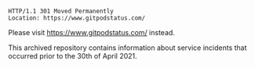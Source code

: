```
HTTP/1.1 301 Moved Permanently
Location: https://www.gitpodstatus.com/
```

Please visit https://www.gitpodstatus.com/ instead.

This archived repository contains information about service incidents that occurred prior to the 30th of April 2021.
